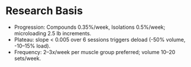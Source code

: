 # Research Basis

- Progression: Compounds 0.35%/week, Isolations 0.5%/week; microloading 2.5 lb increments.
- Plateau: slope < 0.005 over 6 sessions triggers deload (-50% volume, -10–15% load).
- Frequency: 2–3x/week per muscle group preferred; volume 10–20 sets/week.
